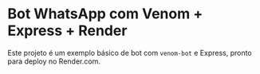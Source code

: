 # Bot WhatsApp com Venom + Express + Render

Este projeto é um exemplo básico de bot com `venom-bot` e Express, pronto para deploy no Render.com.